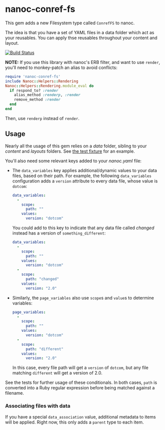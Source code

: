 # nanoc-conref-fs

This gem adds a new Filesystem type called `ConrefFS` to nanoc.

The idea is that you have a set of YAML files in a data folder which act as your reusables. You can apply thse reusables throughout your content and layout.

[![Build Status](https://travis-ci.org/gjtorikian/nanoc-conref-fs.svg)](https://travis-ci.org/gjtorikian/nanoc-conref-fs)

**NOTE:** If you use this library with nanoc's ERB filter, and want to use `render`, you'll need to monkey-patch an alias to avoid conflicts:

``` ruby
require 'nanoc-conref-fs'
include Nanoc::Helpers::Rendering
Nanoc::Helpers::Rendering.module_eval do
  if respond_to? :render
    alias_method :renderp, :render
    remove_method :render
  end
end
```

Then, use `renderp` instead of `render`.

## Usage

Nearly all the usage of this gem relies on a *data* folder, sibling to your *content* and *layouts* folders. See [the test fixture](test/fixtures/data) for an example.

You'll also need some relevant keys added to your *nanoc.yaml* file:

* The `data_variables` key applies additional/dynamic values to your data files, based on their path. For example, the following `data_variables` configuration adds a `version` attribute to every data file, whose value is `dotcom`:

   ``` yaml
   data_variables:
     -
       scope:
         path: ""
       values:
         version: "dotcom"
   ```

   You could add to this key to indicate that any data file called *changed* instead has a version of `something_different`:

   ``` yaml
   data_variables:
     -
       scope:
         path: ""
       values:
         version: "dotcom"
     -
       scope:
         path: "changed"
       values:
         version: "2.0"
  ```

* Similarly, the `page_variables` also use `scope`s and `value`s to determine variables:

  ``` yaml
  page_variables:
    -
      scope:
        path: ""
      values:
        version: "dotcom"
    -
      scope:
        path: "different"
      values:
        version: "2.0"
  ```

  In this case, every file path will get a `version` of `dotcom`, but any file matching `different` will get a version of 2.0.

See the tests for further usage of these conditionals. In both cases, `path` is converted into a Ruby regular expression before being matched against a filename.

### Associating files with data

If you have a special `data_association` value, additional metadata to items will be applied. Right now, this only adds a `parent` type to each item.
